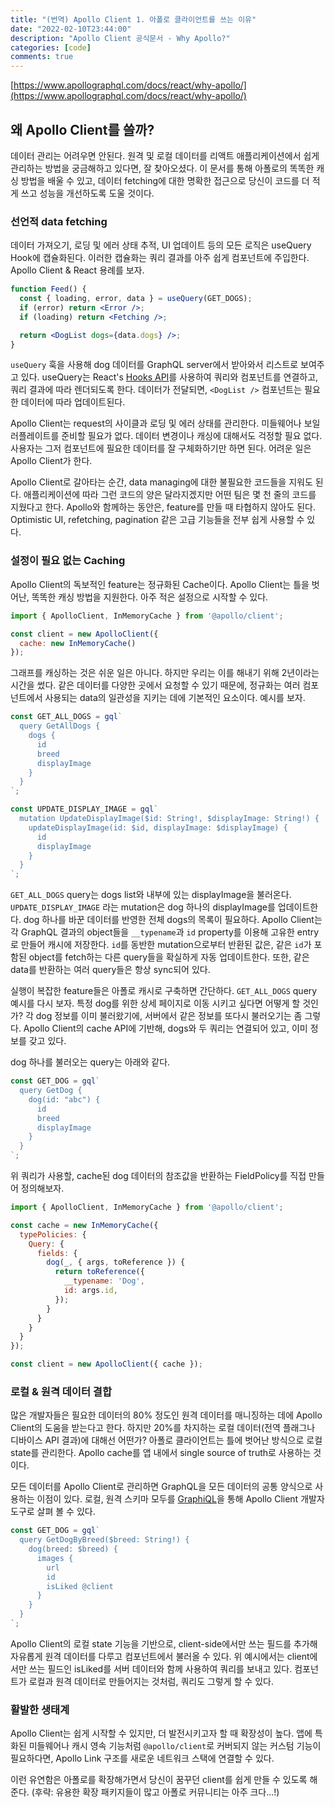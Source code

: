 ```yaml
---
title: "(번역) Apollo Client 1. 아폴로 클라이언트를 쓰는 이유"
date: "2022-02-10T23:44:00"
description: "Apollo Client 공식문서 - Why Apollo?"
categories: [code]
comments: true
---
```



[https://www.apollographql.com/docs/react/why-apollo/](https://www.apollographql.com/docs/react/why-apollo/)

## 왜 Apollo Client를 쓸까?

데이터 관리는 어려우면 안된다. 원격 및 로컬 데이터를 리액트 애플리케이션에서 쉽게 관리하는 방법을 궁금해하고 있다면, 잘 찾아오셨다. 이 문서를 통해 아폴로의 똑똑한 캐싱 방법을 배울 수 있고, 데이터 fetching에 대한 명확한 접근으로 당신이 코드를 더 적게 쓰고 성능을 개선하도록 도울 것이다.

### 선언적 data fetching

데이터 가져오기, 로딩 및 에러 상태 추적, UI 업데이트 등의 모든 로직은 useQuery Hook에 캡슐화된다. 이러한 캡슐화는 쿼리 결과를 아주 쉽게 컴포넌트에 주입한다. Apollo Client & React 용례를 보자.

```jsx
function Feed() {
  const { loading, error, data } = useQuery(GET_DOGS);
  if (error) return <Error />;
  if (loading) return <Fetching />;

  return <DogList dogs={data.dogs} />;
}
```

`useQuery` 훅을 사용해 dog 데이터를 GraphQL server에서 받아와서 리스트로 보여주고 있다. useQuery는 React's [Hooks API](https://reactjs.org/docs/hooks-intro.html)를 사용하여 쿼리와 컴포넌트를 연결하고, 쿼리 결과에 따라 렌더되도록 한다. 데이터가 전달되면, `<DogList />` 컴포넌트는 필요한 데이터에 따라 업데이트된다.

Apollo Client는 request의 사이클과 로딩 및 에러 상태를 관리한다. 미들웨어나 보일러플레이트를 준비할 필요가 없다. 데이터 변경이나 캐싱에 대해서도 걱정할 필요 없다. 사용자는 그저 컴포넌트에 필요한 데이터를 잘 구체화하기만 하면 된다. 어려운 일은 Apollo Client가 한다.

Apollo Client로 갈아타는 순간, data managing에 대한 불필요한 코드들을 지워도 된다. 애플리케이션에 따라 그런 코드의 양은 달라지겠지만 어떤 팀은 몇 천 줄의 코드를 지웠다고 한다. Apollo와 함께하는 동안은, feature를 만들 때 타협하지 않아도 된다. Optimistic UI, refetching, pagination 같은 고급 기능들을 전부 쉽게 사용할 수 있다. 

### 설정이 필요 없는 Caching

Apollo Client의 독보적인 feature는 정규화된 Cache이다. Apollo Client는 틀을 벗어난, 똑똑한 캐싱 방법을 지원한다. 아주 적은 설정으로 시작할 수 있다.

```jsx
import { ApolloClient, InMemoryCache } from '@apollo/client';

const client = new ApolloClient({
  cache: new InMemoryCache()
});
```

그래프를 캐싱하는 것은 쉬운 일은 아니다. 하지만 우리는 이를 해내기 위해 2년이라는 시간을 썼다. 같은 데이터를 다양한 곳에서 요청할 수 있기 때문에, 정규화는 여러 컴포넌트에서 사용되는 data의 일관성을 지키는 데에 기본적인 요소이다. 예시를 보자.

```jsx
const GET_ALL_DOGS = gql`
  query GetAllDogs {
    dogs {
      id
      breed
      displayImage
    }
  }
`;

const UPDATE_DISPLAY_IMAGE = gql`
  mutation UpdateDisplayImage($id: String!, $displayImage: String!) {
    updateDisplayImage(id: $id, displayImage: $displayImage) {
      id
      displayImage
    }
  }
`;
```

`GET_ALL_DOGS` query는 dogs list와 내부에 있는 displayImage을 불러온다. `UPDATE_DISPLAY_IMAGE` 라는 mutation은 dog 하나의 displayImage를 업데이트한다. dog 하나를 바꾼 데이터를 반영한 전체 dogs의 목록이 필요하다. Apollo Client는 각 GraphQL 결과의 object들을 `__typename`과 `id` property를 이용해 고유한 entry로 만들어 캐시에 저장한다. `id`를 동반한 mutation으로부터 반환된 값은, 같은 `id`가 포함된 object를 fetch하는 다른 query들을 확실하게 자동 업데이트한다. 또한, 같은 data를 반환하는 여러 query들은 항상 sync되어 있다.

실행이 복잡한 feature들은 아폴로 캐시로 구축하면 간단하다. `GET_ALL_DOGS` query 예시를 다시 보자. 특정 dog를 위한 상세 페이지로 이동 시키고 싶다면 어떻게 할 것인가? 각 dog 정보를 이미 불러왔기에, 서버에서 같은 정보를 또다시 불러오기는 좀 그렇다. Apollo Client의 cache API에 기반해, dogs와 두 쿼리는 연결되어 있고, 이미 정보를 갖고 있다.

dog 하나를 불러오는 query는 아래와 같다.

```jsx
const GET_DOG = gql`
  query GetDog {
    dog(id: "abc") {
      id
      breed
      displayImage
    }
  }
`;
```

위 쿼리가 사용할, cache된 dog 데이터의 참조값을 반환하는 FieldPolicy를 직접 만들어 정의해보자.

```jsx
import { ApolloClient, InMemoryCache } from '@apollo/client';

const cache = new InMemoryCache({
  typePolicies: {
    Query: {
      fields: {
        dog(_, { args, toReference }) {
          return toReference({
            __typename: 'Dog',
            id: args.id,
          });
        }
      }
    }
  }
});

const client = new ApolloClient({ cache });
```

### 로컬 & 원격 데이터 결합

많은 개발자들은 필요한 데이터의 80% 정도인 원격 데이터를 매니징하는 데에 Apollo Client의 도움을 받는다고 한다. 하지만 20%를 차지하는 로컬 데이터(전역 플래그나 디바이스 API 결과)에 대해선 어떤가? 아폴로 클라이언트는 틀에 벗어난 방식으로 로컬 state를 관리한다. Apollo cache를 앱 내에서 single source of truth로 사용하는 것이다. 

모든 데이터를 Apollo Client로 관리하면 GraphQL을 모든 데이터의 공통 양식으로 사용하는 이점이 있다. 로컬, 원격 스키마 모두를 [GraphiQL](https://github.com/graphql/graphiql)을 통해 Apollo Client 개발자 도구로 살펴 볼 수 있다.

```jsx
const GET_DOG = gql`
  query GetDogByBreed($breed: String!) {
    dog(breed: $breed) {
      images {
        url
        id
        isLiked @client
      }
    }
  }
`;
```

Apollo Client의 로컬 state 기능을 기반으로, client-side에서만 쓰는 필드를 추가해 자유롭게 원격 데이터를 다루고 컴포넌트에서 불러올 수 있다. 위 예시에서는 client에서만 쓰는 필드인 isLiked를 서버 데이터와 함께 사용하여 쿼리를 보내고 있다. 컴포넌트가 로컬과 원격 데이터로 만들어지는 것처럼, 쿼리도 그렇게 할 수 있다.

### 활발한 생태계

Apollo Client는 쉽게 시작할 수 있지만, 더 발전시키고자 할 때 확장성이 높다. 앱에 특화된 미들웨어나 캐시 영속 기능처럼 `@apollo/client`로 커버되지 않는 커스텀 기능이 필요하다면, Apollo Link 구조를 새로운 네트워크 스택에 연결할 수 있다.

이런 유연함은 아폴로를 확장해가면서 당신이 꿈꾸던 client를 쉽게 만들 수 있도록 해준다. 
(후략: 유용한 확장 패키지들이 많고 아폴로 커뮤니티는 아주 크다...!)